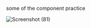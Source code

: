 some of the component practice

![Screenshot (81)](https://github.com/fahmidakm99/ionic-components/assets/93675075/b55597d4-c28b-4d09-bdda-958444ec70e6)
